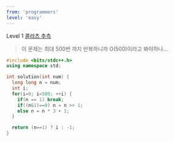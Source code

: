 ```yaml
---
from: 'programmers'
level: 'easy'
---
```


Level 1 [콜라츠 추측](https://programmers.co.kr/learn/courses/30/lessons/12943)

> 이 문제는 최대 500번 까지 반복하니까 O(500)이라고 봐야하나...

```cpp
#include <bits/stdc++.h>
using namespace std;

int solution(int num) {
  long long n = num;
  int i;
  for(i=0; i<500; ++i) {
    if(n == 1) break;
    if((n&1)==0) n = n >> 1;
    else n = n * 3 + 1;
  }

  return (n==1) ? i : -1;
}
```